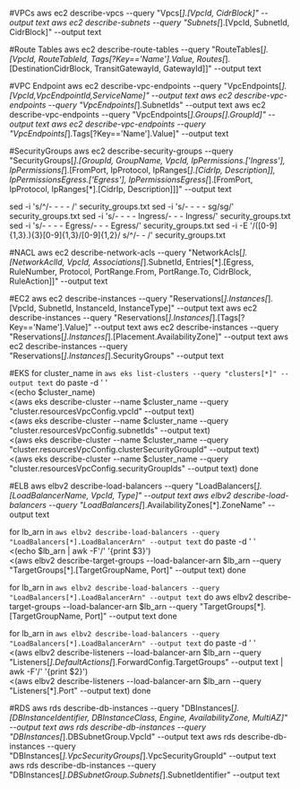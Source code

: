 #VPCs
aws ec2 describe-vpcs --query "Vpcs[*].[VpcId, CidrBlock]" --output text
aws ec2 describe-subnets --query "Subnets[*].[VpcId, SubnetId, CidrBlock]" --output text

#Route Tables
aws ec2 describe-route-tables --query "RouteTables[*].[VpcId, RouteTableId, Tags[?Key=='Name'].Value, Routes[*].[DestinationCidrBlock, TransitGatewayId, GatewayId]]" --output text

#VPC Endpoint
aws ec2 describe-vpc-endpoints --query "VpcEndpoints[*].[VpcId,VpcEndpointId,ServiceName]" --output text
aws ec2 describe-vpc-endpoints --query "VpcEndpoints[*].SubnetIds" --output text
aws ec2 describe-vpc-endpoints --query "VpcEndpoints[*].Groups[].GroupId]" --output text
aws ec2 describe-vpc-endpoints --query "VpcEndpoints[*].Tags[?Key=='Name'].Value]" --output text

#SecurityGroups
aws ec2 describe-security-groups --query "SecurityGroups[*].[GroupId, GroupName, VpcId, IpPermissions.['Ingress'], IpPermissions[*].[FromPort, IpProtocol, IpRanges[*].[CidrIp, Description]], IpPermissionsEgress.['Egress'], IpPermissionsEgress[*].[FromPort, IpProtocol, IpRanges[*].[CidrIp, Description]]]" --output text

sed -i 's/^/- - - - /' security_groups.txt
sed -i 's/- - - - sg/sg/' security_groups.txt
sed -i 's/- - - - Ingress/- - - Ingress/' security_groups.txt
sed -i 's/- - - - Egress/- - - Egress/' security_groups.txt
sed -i -E '/([0-9]{1,3}\.){3}[0-9]{1,3}\/[0-9]{1,2}/ s/^/- - /' security_groups.txt

#NACL
aws ec2 describe-network-acls --query "NetworkAcls[*].[NetworkAclId, VpcId, Associations[*].SubnetId, Entries[*].[Egress, RuleNumber, Protocol, PortRange.From, PortRange.To, CidrBlock, RuleAction]]" --output text

#EC2
aws ec2 describe-instances --query "Reservations[*].Instances[*].[VpcId, SubnetId, InstanceId, InstanceType]" --output text
aws ec2 describe-instances --query "Reservations[*].Instances[*].[Tags[?Key=='Name'].Value]" --output text
aws ec2 describe-instances --query "Reservations[*].Instances[*].[Placement.AvailabilityZone]" --output text
aws ec2 describe-instances --query "Reservations[*].Instances[*].SecurityGroups" --output text

#EKS
for cluster_name in `aws eks list-clusters --query "clusters[*]" --output text`
do
paste -d ' ' \
<(echo $cluster_name) \
<(aws eks describe-cluster --name $cluster_name --query "cluster.resourcesVpcConfig.vpcId" --output text) \
<(aws eks describe-cluster --name $cluster_name --query "cluster.resourcesVpcConfig.subnetIds" --output text) \
<(aws eks describe-cluster --name $cluster_name --query "cluster.resourcesVpcConfig.clusterSecurityGroupId" --output text) \
<(aws eks describe-cluster --name $cluster_name --query "cluster.resourcesVpcConfig.securityGroupIds" --output text)
done

#ELB
aws elbv2 describe-load-balancers --query "LoadBalancers[*].[LoadBalancerName, VpcId, Type]" --output text
aws elbv2 describe-load-balancers --query "LoadBalancers[*].AvailabilityZones[*].ZoneName" --output text

for lb_arn in `aws elbv2 describe-load-balancers --query "LoadBalancers[*].LoadBalancerArn" --output text`
do
paste -d ' ' \
<(echo $lb_arn | awk -F'/' '{print $3}') \
<(aws elbv2 describe-target-groups --load-balancer-arn $lb_arn --query "TargetGroups[*].[TargetGroupName, Port]" --output text)
done

for lb_arn in `aws elbv2 describe-load-balancers --query "LoadBalancers[*].LoadBalancerArn" --output text`
do
aws elbv2 describe-target-groups --load-balancer-arn $lb_arn --query "TargetGroups[*].[TargetGroupName, Port]" --output text
done

for lb_arn in `aws elbv2 describe-load-balancers --query "LoadBalancers[*].LoadBalancerArn" --output text`
do
paste -d ' ' \
<(aws elbv2 describe-listeners --load-balancer-arn $lb_arn --query "Listeners[*].DefaultActions[*].ForwardConfig.TargetGroups" --output text | awk -F'/' '{print $2}') \
<(aws elbv2 describe-listeners --load-balancer-arn $lb_arn --query "Listeners[*].Port" --output text)
done

#RDS
aws rds describe-db-instances --query "DBInstances[*].[DBInstanceIdentifier, DBInstanceClass, Engine, AvailabilityZone, MultiAZ]" --output text
aws rds describe-db-instances --query "DBInstances[*].DBSubnetGroup.VpcId" --output text
aws rds describe-db-instances --query "DBInstances[*].VpcSecurityGroups[*].VpcSecurityGroupId" --output text
aws rds describe-db-instances --query "DBInstances[*].DBSubnetGroup.Subnets[*].SubnetIdentifier" --output text
